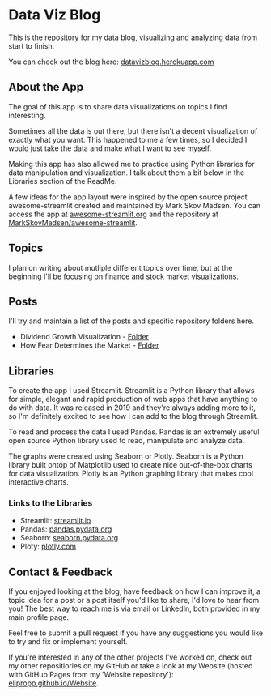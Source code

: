 # Data Viz Blog

This is the repository for my data blog, visualizing and analyzing data from start to finish.

You can check out the blog here: [datavizblog.herokuapp.com](https://datavizblog.herokuapp.com/)

## About the App

The goal of this app is to share data visualizations on topics I find interesting.

Sometimes all the data is out there, but there isn't a decent visualization of exactly what you want. This happened to me a few times, so I decided I would just take the data and make what I want to see myself.

Making this app has also allowed me to practice using Python libraries for data manipulation and visualization. I talk about them a bit below in the Libraries section of the ReadMe.

A few ideas for the app layout were inspired by the open source project awesome-streamlit created and maintained by Mark Skov Madsen. You can access the app at [awesome-streamlit.org](http://www.awesome-streamlit.org) and the repository at [MarkSkovMadsen/awesome-streamlit](https://github.com/MarcSkovMadsen/awesome-streamlit).

## Topics

I plan on writing about mutliple different topics over time, but at the beginning I'll be focusing on finance and stock market visualizations.

## Posts

I'll try and maintain a list of the posts and specific repository folders here.

- Dividend Growth Visualization - [Folder](https://github.com/elipropp/Data-Blog/tree/master/src/entries/div_growth)
- How Fear Determines the Market - [Folder](https://github.com/elipropp/Data-Blog/tree/master/src/entries/vix)

## Libraries

To create the app I used Streamlit. Streamlit is a Python library that allows for simple, elegant and rapid production of web apps that have anything to do with data. It was released in 2019 and they're always adding more to it, so I'm definitely excited to see how I can add to the blog through Streamlit.

To read and process the data I used Pandas. Pandas is an extremely useful open source Python library used to read, manipulate and analyze data.

The graphs were created using Seaborn or Plotly. Seaborn is a Python library built ontop of Matplotlib used to create nice out-of-the-box charts for data visualization. Plotly is an Python graphing library that makes cool interactive charts.

### Links to the Libraries

- Streamlit: [streamlit.io](https://www.streamlit.io/)
- Pandas: [pandas.pydata.org](https://pandas.pydata.org/)
- Seaborn: [seaborn.pydata.org](https://seaborn.pydata.org/)
- Ploty: [plotly.com](https://plotly.com/)

## Contact & Feedback

If you enjoyed looking at the blog, have feedback on how I can improve it, a topic idea for a post or a post itself you'd like to share, I'd love to hear from you! The best way to reach me is via email or LinkedIn, both provided in my main profile page.

Feel free to submit a pull request if you have any suggestions you would like to try and fix or implement yourself.

If you're interested in any of the other projects I've worked on, check out my other repositiories on my GitHub or take a look at my Website (hosted with GitHub Pages from my 'Website repository'): [elipropp.github.io/Website](https://elipropp.github.io/Website/).
